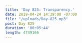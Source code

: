 ```yaml
---
title: 'Day 825: Transparency.'
date: 2019-04-24 14:39:00 -07:00
file: "/uploads/Day-825.mp3"
post: Day 825
duration: '00:05:44'
length: 4749166
---
```


